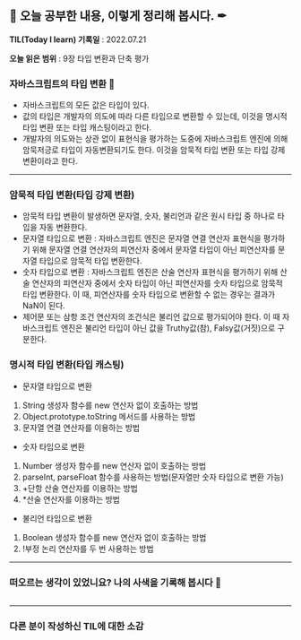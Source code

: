 ## 📕 오늘 공부한 내용, 이렇게 정리해 봅시다. ✒

**TIL(Today I learn) 기록일** : 2022.07.21

**오늘 읽은 범위** : 9장 타입 변환과 단축 평가

### 자바스크립트의 타입 변환 📑

- 자바스크립트의 모든 값은 타입이 있다.
- 값의 타입은 개발자의 의도에 따라 다른 타입으로 변환할 수 있는데, 이것을 명시적 타입 변환 또는 타입 캐스팅이라고 한다.
- 개발자의 의도와는 상관 없이 표현식을 평가하는 도중에 자바스크립트 엔진에 의해 암묵저긍로 타입이 자동변환되기도 한다. 이것을 암묵적 타입 변환 또는 타입 강제 변환이라고 한다.

---

### 암묵적 타입 변환(타입 강제 변환)

- 암묵적 타입 변환이 발생하면 문자열, 숫자, 불리언과 같은 원시 타입 중 하나로 타입을 자동 변환한다.
- 문자열 타입으로 변환 : 자바스크립트 엔진은 문자열 연결 연산자 표현식을 평가하기 위해 문자열 연결 연산자의 피연산자 중에서 문자열 타입이 아닌 피연산자를 문자열 타입으로 암묵적 타입 변환한다.
- 숫자 타입으로 변환 : 자바스크립트 엔진은 산술 연산자 표현식을 평가하기 위해 산술 연산자의 피연산자 중에서 숫자 타입이 아닌 피연산자를 숫자 타입으로 암묵적 타입 변환한다. 이 때, 피연산자를 숫자 타입으로 변환할 수 없는 경우는 결과가 NaN이 된다.
- 제어문 또는 삼항 조건 연산자의 조건식은 불리언 값으로 평가되어야 한다. 이 때 자바스크립트 엔진은 불리언 타입이 아닌 값을 Truthy값(참), Falsy값(거짓)으로 구분한다.

### 명시적 타입 변환(타입 캐스팅)

- 문자열 타입으로 변환

1. String 생성자 함수를 new 연산자 없이 호출하는 방법
2. Object.prototype.toString 메서드를 사용하는 방법
3. 문자열 연결 연산자를 이용하는 방법

- 숫자 타입으로 변환

1. Number 생성자 함수를 new 연산자 없이 호출하는 방법
2. parseInt, parseFloat 함수를 사용하는 방법(문자열만 숫자 타입으로 변환 가능)
3. +단항 산술 연산자를 이용하는 방법
4. \*산술 연산자를 이용하는 방법

- 불리언 타입으로 변환

1. Boolean 생성자 함수를 new 연산자 없이 호출하는 방법
2. !부정 논리 연산자를 두 번 사용하는 방법

---

### 떠오르는 생각이 있었니요? 나의 사색을 기록해 봅시다 💭

```

```

---

### 다른 분이 작성하신 TIL에 대한 소감

```

```
